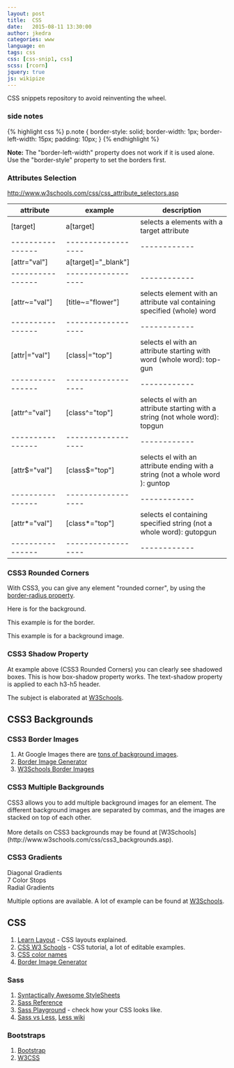 ```yaml
---
layout: post
title:  CSS
date:   2015-08-11 13:30:00
author: jkedra
categories: www
language: en
tags: css
css: [css-snip1, css]
scss: [rcorn]
jquery: true
js: wikipize
---
```


CSS snippets repository to avoid reinventing the wheel.


### side notes
{% highlight css %}
p.note {
    border-style: solid;
    border-width: 1px;
    border-left-width: 15px;
    padding: 10px;
}
{% endhighlight %}

<p class="note"><b>Note:</b>
    The "border-left-width" property does not work if it is used alone.
    Use the "border-style" property to set the borders first.
</p>

### Attributes Selection
http://www.w3schools.com/css/css_attribute_selectors.asp

attribute       |example           | description
----------------|------------------|------------
[target]        |a[target]         | selects <qq>a</qq> elements with a target attribute
----------------|------------------|------------
[attr="val"]   |a[target]="_blank"]|
----------------|------------------|------------
[attr~="val"]   |[title~="flower"] |selects element with an attribute val containing specified (whole) word
----------------|------------------|------------
[attr&#124;="val"]|[class&#124;="top"]|selects el with an attribute starting with word (whole word): top-gun
----------------|------------------|------------
[attr^="val"]   |[class^="top"]    |selects el with an attribute starting with a string (not whole word): topgun
----------------|------------------|------------
[attr$="val"]   |[class$="top"]    |selects el with an attribute ending with a string (not a whole word ): guntop
----------------|------------------|------------
[attr*="val"]   |[class*="top"]    |selects el containing specified string (not a whole word): gutopgun
----------------|------------------|------------

### CSS3 Rounded Corners

With CSS3, you can give any element "rounded corner", by using the
[border-radius property](http://www.w3schools.com/css/css3_borders.asp).

<p id="rcorners1">
Here is for the background.
</p>

<p id="rcorners2">
This example is for the border.
</p>

<p id="rcorners3">
This example is for a background image.
</p>

<p id="clearb"> </p>

### CSS3 Shadow Property
At example above (CSS3 Rounded Corners) you can clearly see shadowed boxes.
This is how box-shadow property works. The text-shadow property is applied
to each h3-h5 header.

The subject is elaborated at
[W3Schools](http://www.w3schools.com/css/css3_shadows.asp).

## CSS3 Backgrounds

### CSS3 Border Images

1. At Google Images there are
   [tons of background images](https://www.google.com/search?tbm=isch&q=border+image+png).
2. [Border Image Generator](http://border-image.com)
3. [W3Schools Border Images](http://www.w3schools.com/css/css3_border_images.asp)

### CSS3 Multiple Backgrounds

<div id="background1">
CSS3 allows you to add multiple background images for an element.
The different background images are separated by commas,
and the images are stacked on top of each other.
</div>

<br>
More details on CSS3 backgrounds may be found at
[W3Schools](http://www.w3schools.com/css/css3_backgrounds.asp).

### CSS3 Gradients

<div class="grbox" id="grad1">Diagonal Gradients</div>
<div class="grbox" id="grad2">7 Color Stops</div>
<div class="grbox" id="grad3">Radial Gradients</div>
<div id="clearb"></div>

Multiple options are available. A lot of example can be found
at [W3Schools](http://www.w3schools.com/css/css3_gradients.asp).


## CSS
1. [Learn Layout](http://learnlayout.com/) - CSS layouts explained.
2. [CSS W3 Schools][csslrn1] - CSS tutorial, a lot of editable examples.
3. [CSS color names][csscol1]
4. [Border Image Generator](http://border-image.com)

### Sass
1. [Syntactically Awesome StyleSheets][Sass]
2. [Sass Reference][sassref]
3. [Sass Playground](saasmeister.com) - check how your CSS looks like.
4. [Sass vs Less](https://css-tricks.com/sass-vs-less/),
   [Less wiki](we:Less_%28stylesheet_language%29)

### Bootstraps
1. [Bootstrap](http://getbootstrap.com/)
2. [W3CSS](http://www.w3schools.com/w3css/default.asp)

[csslrn1]:     http://www.w3schools.com/css/
[cssref1]:     http://www.w3schools.com/cssref/
[csscol1]:     http://www.w3schools.com/cssref/css_colornames.asp
[ltw]:         https://developer.mozilla.org/en-US/Learn
[js-basics]:   https://developer.mozilla.org/en-US/Learn/Getting_started_with_the_web/JavaScript_basics
[sass]:        http://sass-lang.com/guide
[sassref]:     http://sass-lang.com/documentation/file.SASS_REFERENCE.html
